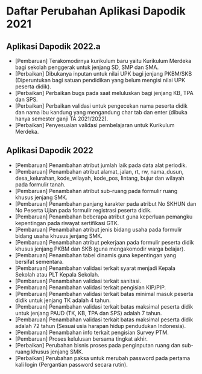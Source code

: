 # Daftar Perubahan Aplikasi Dapodik 2021

## Aplikasi Dapodik 2022.a

- [Pembaruan] Terakomodirnya kurikulum baru yaitu Kurikulum Merdeka bagi sekolah penggerak untuk jenjang SD, SMP dan SMA.
- [Perbaikan] Dibukanya inputan untuk nilai UPK bagi jenjang PKBM/SKB (Diperuntukan bagi satuan pendidikan yang belum mengisi nilai UPK peserta didik).
- [Perbaikan] Perbaikan bugs pada saat meluluskan bagi jenjang KB, TPA dan SPS.
- [Perbaikan] Perbaikan validasi untuk pengecekan nama peserta didik dan nama ibu kandung yang mengandung char tab dan enter (dibuka hanya semester ganji TA 2021/2022).
- [Perbaikan] Penyesuaian validasi pembelajaran untuk Kurikulum Merdeka.

## Aplikasi Dapodik 2022

- [Pembaruan] Penambahan atribut jumlah laik pada data alat periodik.
- [Pembaruan] Penambahan atribut alamat_jalan, rt, rw, nama_dusun, desa_kelurahan, kode_wilayah, kode_pos, lintang, bujur dan wilayah pada formulir tanah.
- [Pembaruan] Penambahan atribut sub-ruang pada formulir ruang khusus jenjang SMK.
- [Pembaruan] Penambahan panjang karakter pada atribut No SKHUN dan No Peserta Ujian pada formulir registrasi peserta didik.
- [Pembaruan] Penambahan beberapa atribut guna keperluan pemangku kepentingan pada riwayat sertifikasi GTK.
- [Pembaruan] Penambahan atribut jenis bidang usaha pada formulir bidang usaha khusus jenjang SMK.
- [Pembaruan] Penambahan atribut pekerjaan pada formulir peserta didik khusus jenjang PKBM dan SKB (guna mengakomodir warga belajar).
- [Pembaruan] Penambahan tabel dinamis guna kepentingan yang bersifat sementara.
- [Pembaruan] Penambahan validasi terkait syarat menjadi Kepala Sekolah atau PLT Kepala Sekolah.
- [Pembaruan] Penambahan validasi terkait sanitasi.
- [Pembaruan] Penambahan validasi terkait pengisian KIP/PIP.
- [Pembaruan] Penambahan validasi terkait batas minimal masuk peserta didik untuk jenjang TK adalah 4 tahun.
- [Pembaruan] Penambahan validasi terkait batas maksimal peserta didik untuk jenjang PAUD (TK, KB, TPA dan SPS) adalah 7 tahun.
- [Pembaruan] Penambahan validasi terkait batas maksimal peserta didik adalah 72 tahun (Sesuai usia harapan hidup pendudukan Indonesia).
- [Pembaruan] Penambahan info terkait pengisian Survey PTM.
- [Pembaruan] Proses kelulusan bersama tingkat akhir.
- [Perbaikan] Perubahan bisnis proses pada penginputan ruang dan sub-ruang khusus jenjang SMK.
- [Perbaikan] Perubahan paksa untuk merubah password pada pertama kali login (Pergantian password secara rutin).
